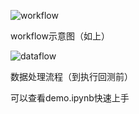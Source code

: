 ![workflow](https://user-images.githubusercontent.com/101194077/205469963-7c0bd445-4478-4671-a886-0fdf2e4a6fa6.png)  

workflow示意图（如上）

![dataflow](https://user-images.githubusercontent.com/101194077/205469973-1bc2f23b-56e3-4cb3-9ca0-54e62c8e4496.png)

数据处理流程（到执行回测前）

可以查看demo.ipynb快速上手

